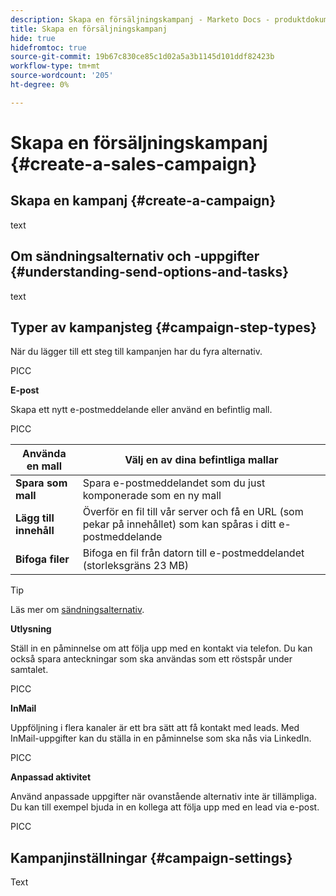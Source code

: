 ```yaml
---
description: Skapa en försäljningskampanj - Marketo Docs - produktdokumentation
title: Skapa en försäljningskampanj
hide: true
hidefromtoc: true
source-git-commit: 19b67c830ce85c1d02a5a3b1145d101ddf82423b
workflow-type: tm+mt
source-wordcount: '205'
ht-degree: 0%

---
```


# Skapa en försäljningskampanj {#create-a-sales-campaign}

## Skapa en kampanj {#create-a-campaign}

text

## Om sändningsalternativ och -uppgifter {#understanding-send-options-and-tasks}

text

## Typer av kampanjsteg {#campaign-step-types}

När du lägger till ett steg till kampanjen har du fyra alternativ.

PICC

**E-post**

Skapa ett nytt e-postmeddelande eller använd en befintlig mall.

PICC

| **Använda en mall** | Välj en av dina befintliga mallar |
|---|---|
| **Spara som mall** | Spara e-postmeddelandet som du just komponerade som en ny mall |
| **Lägg till innehåll** | Överför en fil till vår server och få en URL (som pekar på innehållet) som kan spåras i ditt e-postmeddelande |
| **Bifoga filer** | Bifoga en fil från datorn till e-postmeddelandet (storleksgräns 23 MB) |

>[!TIP]
>
>Läs mer om [sändningsalternativ](/help/marketo/product-docs/marketo-sales-connect/campaigns/understanding-send-options.md).

**Utlysning**

Ställ in en påminnelse om att följa upp med en kontakt via telefon. Du kan också spara anteckningar som ska användas som ett röstspår under samtalet.

PICC

**InMail**

Uppföljning i flera kanaler är ett bra sätt att få kontakt med leads. Med InMail-uppgifter kan du ställa in en påminnelse som ska nås via LinkedIn.

PICC

**Anpassad aktivitet**

Använd anpassade uppgifter när ovanstående alternativ inte är tillämpliga. Du kan till exempel bjuda in en kollega att följa upp med en lead via e-post.

PICC

## Kampanjinställningar {#campaign-settings}

Text